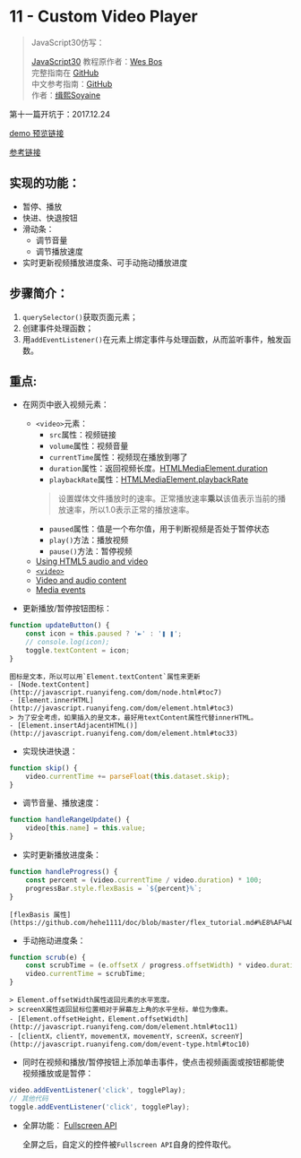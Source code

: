 # 11 - Custom Video Player

> JavaScript30仿写：
>
> [JavaScript30](https://javascript30.com) 教程原作者：[Wes Bos](https://github.com/wesbos)    
> 完整指南在 [GitHub](https://github.com/soyaine/JavaScript30)  
> 中文参考指南：[GitHub](https://github.com/soyaine/JavaScript30)  
> 作者：[缉熙Soyaine](https://github.com/soyaine)

第十一篇开坑于：2017.12.24

[demo 预览链接](https://hehe1111.github.io/js_demo/js30/11%20-%20Custom%20Video%20Player/)

[参考链接](https://github.com/soyaine/JavaScript30/tree/master/11%20-%20Custom%20Video%20Player)

## 实现的功能：
- 暂停、播放
- 快进、快退按钮
- 滑动条：
    - 调节音量
    - 调节播放速度
- 实时更新视频播放进度条、可手动拖动播放进度

## 步骤简介：
1. `querySelector()`获取页面元素；
2. 创建事件处理函数；
3. 用`addEventListener()`在元素上绑定事件与处理函数，从而监听事件，触发函数。

## 重点:
- 在网页中嵌入视频元素：
    - `<video>`元素：
        - `src`属性：视频链接
        - `volume`属性：视频音量
        - `currentTime`属性：视频现在播放到哪了
        - `duration`属性：返回视频长度。[HTMLMediaElement.duration](https://developer.mozilla.org/en-US/docs/Web/API/HTMLMediaElement/duration)
        - `playbackRate`属性：[HTMLMediaElement.playbackRate](https://developer.mozilla.org/zh-CN/docs/Web/API/HTMLMediaElement/playbackRate)
        > 设置媒体文件播放时的速率。正常播放速率**乘以**该值表示当前的播放速率，所以1.0表示正常的播放速率。
        - `paused`属性：值是一个布尔值，用于判断视频是否处于暂停状态
        - `play()`方法：播放视频
        - `pause()`方法：暂停视频
    - [Using HTML5 audio and video](http://mdn.beonex.com/en/Using_audio_and_video_in_Firefox.html)
    - [`<video>`](https://developer.mozilla.org/zh-CN/docs/Web/HTML/Element/video)
    - [Video and audio content](https://developer.mozilla.org/zh-CN/docs/Learn/HTML/Multimedia_and_embedding/Video_and_audio_content)
    - [Media events](https://developer.mozilla.org/zh-CN/docs/Web/Guide/Events/Media_events)

- 更新播放/暂停按钮图标：
```javascript
function updateButton() {
    const icon = this.paused ? '►' : '❚ ❚';
    // console.log(icon);
    toggle.textContent = icon;
}
```
    图标是文本，所以可以用`Element.textContent`属性来更新
    - [Node.textContent](http://javascript.ruanyifeng.com/dom/node.html#toc7)
    - [Element.innerHTML](http://javascript.ruanyifeng.com/dom/element.html#toc3)
    > 为了安全考虑，如果插入的是文本，最好用textContent属性代替innerHTML。
    - [Element.insertAdjacentHTML()](http://javascript.ruanyifeng.com/dom/element.html#toc33)

- 实现快进快退：
```javascript
function skip() {
    video.currentTime += parseFloat(this.dataset.skip);
}
```

- 调节音量、播放速度：
```javascript
function handleRangeUpdate() {
    video[this.name] = this.value;
}
```

- 实时更新播放进度条：
```javascript
function handleProgress() {
    const percent = (video.currentTime / video.duration) * 100;
    progressBar.style.flexBasis = `${percent}%`;
}
```
    [flexBasis 属性](https://github.com/hehe1111/doc/blob/master/flex_tutorial.md#%E8%AF%AD%E6%B3%95%E7%AF%87%E9%87%8D%E7%82%B9%E8%AF%A6%E7%BB%86%E8%AF%B7%E7%82%B9%E5%87%BB%E4%BB%A5%E4%B8%8A%E8%AF%AD%E6%B3%95%E7%AF%87%E7%9A%84%E9%93%BE%E6%8E%A5)

- 手动拖动进度条：
```javascript
function scrub(e) {
    const scrubTime = (e.offsetX / progress.offsetWidth) * video.duration;
    video.currentTime = scrubTime;
}
```
    > Element.offsetWidth属性返回元素的水平宽度。  
    > screenX属性返回鼠标位置相对于屏幕左上角的水平坐标，单位为像素。
    - [Element.offsetHeight，Element.offsetWidth](http://javascript.ruanyifeng.com/dom/element.html#toc11)
    - [clientX，clientY，movementX，movementY，screenX，screenY](http://javascript.ruanyifeng.com/dom/event-type.html#toc10)

- 同时在视频和播放/暂停按钮上添加单击事件，使点击视频画面或按钮都能使视频播放或是暂停：
```javascript
video.addEventListener('click', togglePlay);
// 其他代码
toggle.addEventListener('click', togglePlay);
```

- 全屏功能：
[Fullscreen API](https://developer.mozilla.org/en-US/docs/Web/API/Fullscreen_API)

    全屏之后，自定义的控件被`Fullscreen API`自身的控件取代。
